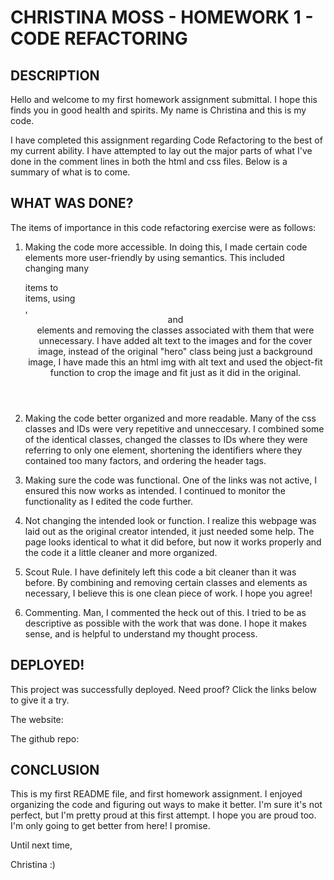 # CHRISTINA MOSS - HOMEWORK 1 - CODE REFACTORING

## DESCRIPTION

Hello and welcome to my first homework assignment submittal. I hope this finds you in good health and spirits. My name is Christina and this is my code. 

I have completed this assignment regarding Code Refactoring to the best of my current ability. I have attempted to lay out the major parts of what I've done in the comment lines in both the html and css files. Below is a summary of what is to come.

## WHAT WAS DONE?

The items of importance in this code refactoring exercise were as follows: 

1. Making the code more accessible. In doing this, I made certain code elements more user-friendly by using semantics. This included changing many <div> items to <section> items, using <nav>, <header> and <footer> elements and removing the classes associated with them that were unnecessary. I have added alt text to the images and for the cover image, instead of the original "hero" class being just a background image, I have made this an html img with alt text and used the object-fit function to crop the image and fit just as it did in the original.

2. Making the code better organized and more readable. Many of the css classes and IDs were very repetitive and unneccesary. I combined some of the identical classes, changed the classes to IDs where they were referring to only one element, shortening the identifiers where they contained too many factors, and ordering the header tags.

3. Making sure the code was functional. One of the links was not active, I ensured this now works as intended. I continued to monitor the functionality as I edited the code further. 

4. Not changing the intended look or function. I realize this webpage was laid out as the original creator intended, it just needed some help. The page looks identical to what it did before, but now it works properly and the code it a little cleaner and more organized.

5. Scout Rule. I have definitely left this code a bit cleaner than it was before. By combining and removing certain classes and elements as necessary, I believe this is one clean piece of work. I hope you agree!

6. Commenting. Man, I commented the heck out of this. I tried to be as descriptive as possible with the work that was done. I hope it makes sense, and is helpful to understand my thought process.

## DEPLOYED!

This project was successfully deployed. Need proof? Click the links below to give it a try.

The website: 

The github repo:

## CONCLUSION

This is my first README file, and first homework assignment. I enjoyed organizing the code and figuring out ways to make it better. I'm sure it's not perfect, but I'm pretty proud at this first attempt. I hope you are proud too. I'm only going to get better from here! I promise.

Until next time,

Christina :)